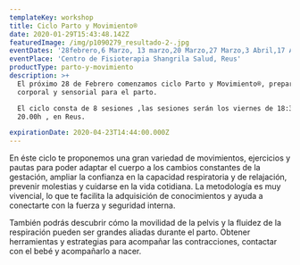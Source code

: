 ```yaml
---
templateKey: workshop
title: Ciclo Parto y Movimiento®
date: 2020-01-29T15:43:48.142Z
featuredImage: /img/p1090279_resultado-2-.jpg
eventDates: '28febrero,6 Marzo, 13 marzo,20 Marzo,27 Marzo,3 Abril,17 Abril,24 Abril'
eventPlace: 'Centro de Fisioterapia Shangrila Salud, Reus'
productType: parto-y-movimiento
description: >+
  El próximo 28 de Febrero comenzamos ciclo Parto y Movimiento®, preparación
  corporal y sensorial para el parto.

  El ciclo consta de 8 sesiones ,las sesiones serán los viernes de 18:30 a
  20.00h , en Reus.

expirationDate: 2020-04-23T14:44:00.000Z
---
```

En éste ciclo te proponemos una gran variedad de movimientos, ejercicios y pautas para poder adaptar el cuerpo a los cambios constantes de la gestación, ampliar la confianza en la capacidad respiratoria y de relajación, prevenir molestias y cuidarse en la vida cotidiana. La metodología es muy vivencial, lo que te facilita la adquisición de conocimientos y ayuda a conectarte con la fuerza y seguridad interna.

También podrás descubrir cómo la movilidad de la pelvis y la fluidez de la respiración pueden ser grandes aliadas durante el parto. Obtener herramientas y estrategias para acompañar las contracciones, contactar con el bebé y acompañarlo a nacer.
